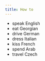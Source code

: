 ```yaml
---
title: How to
---
```


- speak English
- eat Georgian
- drive German
- dress Italian
- kiss French
- spend Arab
- travel Czech 
